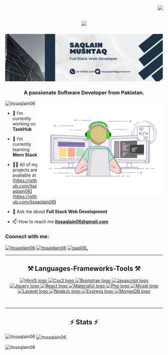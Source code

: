 <img align="right" src="https://visitor-badge.laobi.icu/badge?page_id=salesp07.salesp07" />
<h1 align="center">
    <img src="https://readme-typing-svg.herokuapp.com/?font=Righteous&size=35&center=true&vCenter=true&width=500&height=70&duration=4000&lines=Hi+There!+👋;+I'm+Saqlain+Mushtaq!;" />
</h1>
<p align="center">
  <img src="https://github.com/itssaqlain06/itssaqlain06/blob/main/banner.png">
</p>
<h3 align="center">A passionate Software Developer from Pakistan.</h3>
<img align="right" alt="Coding" width="400" src="https://raw.githubusercontent.com/devSouvik/devSouvik/master/gif3.gif">

<p align="left"> <img src="https://komarev.com/ghpvc/?username=itssaqlain06&label=Profile%20views&color=0e75b6&style=flat" alt="itssaqlain06" /> </p>

- 🔭 I’m currently working on **TaskHub**

- 🌱 I’m currently learning **Mern Stack**

- 👨‍💻 All of my projects are available at [https://github.com/itssaqlain06](https://github.com/itssaqlain06)

- 💬 Ask me about **Full Stack Web Development**

- 📫 How to reach me **itssaqlain06@gmail.com**

<h3 align="left">Connect with me:</h3>
<p align="left">
<a href="https://linkedin.com/in/itssaqlain06" target="blank"><img align="center" src="https://raw.githubusercontent.com/rahuldkjain/github-profile-readme-generator/master/src/images/icons/Social/linked-in-alt.svg" alt="itssaqlain06" height="30" width="40" /></a>
<a href="https://fb.com/itssaqlain06" target="blank"><img align="center" src="https://raw.githubusercontent.com/rahuldkjain/github-profile-readme-generator/master/src/images/icons/Social/facebook.svg" alt="itssaqlain06" height="30" width="40" /></a>
<a href="https://instagram.com/saqi06_" target="blank"><img align="center" src="https://raw.githubusercontent.com/rahuldkjain/github-profile-readme-generator/master/src/images/icons/Social/instagram.svg" alt="saqi06_" height="30" width="40" /></a>
</p>
 <hr/>
 
<h2 align="center">⚒️ Languages-Frameworks-Tools ⚒️</h2>
<p align="center">
<a href="https://html.com/" target="_blank" rel="noreferrer">
<img src="https://cdn.jsdelivr.net/gh/devicons/devicon/icons/html5/html5-original.svg" alt="Html5 logo" width="40" height="40"/>
</a>
<a href="https://www.w3schools.com/css/" target="_blank" rel="noreferrer">
<img src="https://cdn.jsdelivr.net/gh/devicons/devicon/icons/css3/css3-original.svg" alt="Css3 logo" width="40" height="40"/>
</a>
<a href="https://getbootstrap.com/" target="_blank" rel="noreferrer">
<img src="https://cdn.jsdelivr.net/gh/devicons/devicon/icons/bootstrap/bootstrap-original.svg" alt="Bootstrap logo" width="40" height="40"/>
</a>
<a href="https://www.w3schools.com/js/" target="_blank" rel="noreferrer">
<img src="https://cdn.jsdelivr.net/gh/devicons/devicon/icons/javascript/javascript-original.svg" alt="Javascript logo" width="40" height="40"/>
</a>
<a href="https://jquery.com/" target="_blank" rel="noreferrer">
<img src="https://cdn.simpleicons.org/jquery/0769AD" alt="Jquery logo" width="40" height="40"/>
</a>
<a href="https://react.dev/learn" target="_blank" rel="noreferrer">
<img src="https://cdn.jsdelivr.net/gh/devicons/devicon/icons/react/react-original.svg" alt="React logo" width="40" height="40"/>
</a>
<a href="https://mui.com/material-ui/getting-started/" target="_blank" rel="noreferrer">
<img src="https://cdn.jsdelivr.net/gh/devicons/devicon/icons/materialui/materialui-original.svg" alt="MaterialUi logo" width="40" height="40"/>
</a>
<a href="https://www.php.net" target="_blank" rel="noreferrer">
<img src="https://cdn.jsdelivr.net/gh/devicons/devicon/icons/php/php-original.svg" alt="Php logo" width="40" height="40"/>
</a>
<a href="https://www.w3schools.com/MySQL/" target="_blank" rel="noreferrer">
<img src="https://cdn.jsdelivr.net/gh/devicons/devicon/icons/mysql/mysql-original.svg" alt="Mysql logo" width="40" height="40"/>
</a>
<a href="https://laravel.com/docs/" target="_blank" rel="noreferrer">
<img src="https://cdn.simpleicons.org/laravel/FF2D20" alt="Laravel logo" width="40" height="40"/>
</a>
<a href="https://www.w3schools.com/nodejs" target="_blank" rel="noreferrer">
<img src="https://cdn.simpleicons.org/nodedotjs/339933" alt="NodeJs logo" width="40" height="40"/>
</a>
<a href="https://expressjs.com/en/guide/routing.html" target="_blank" rel="noreferrer">
<img src="https://skillicons.dev/icons?i=express" alt="Express logo" width="40" height="40"/>
</a>
<a href="https://www.w3schools.com/mongodb/" target="_blank" rel="noreferrer">
<img src="https://skillicons.dev/icons?i=mongodb" alt="MongoDB logo" width="40" height="40"/>
</a>
</p>
<br>
<hr/>
<h2 align="center">⚡ Stats ⚡</h2>

<p><img align="left" src="https://github-readme-stats.vercel.app/api/top-langs?username=itssaqlain06&show_icons=true&locale=en&layout=compact" alt="itssaqlain06" /></p>

<p>&nbsp;<img align="center" src="https://github-readme-stats.vercel.app/api?username=itssaqlain06&show_icons=true&locale=en" alt="itssaqlain06" /></p>
<img align="center" src="https://github-readme-streak-stats.herokuapp.com/?user=itssaqlain06&" alt="itssaqlain06" />
